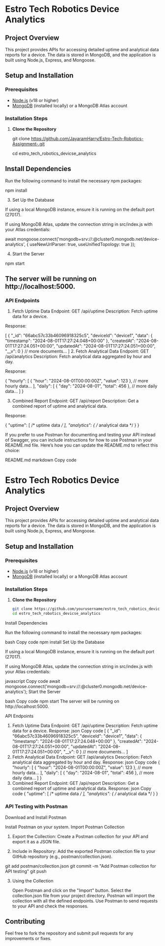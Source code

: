 # Estro Tech Robotics Device Analytics

## Project Overview

This project provides APIs for accessing detailed uptime and analytical data reports for a device. The data is stored in MongoDB, and the application is built using Node.js, Express, and Mongoose.

## Setup and Installation

### Prerequisites

- [Node.js](https://nodejs.org/) (v18 or higher)
- [MongoDB](https://www.mongodb.com/try/download/community) (installed locally) or a MongoDB Atlas account

### Installation Steps

1. **Clone the Repository**

   git clone https://github.com/JayaramHarry/Estro-Tech-Robotics-Assignment-.git
   
   cd estro_tech_robotics_devicse_analytics

## Install Dependencies

Run the following command to install the necessary npm packages:

   npm install

3. Set Up the Database

If using a local MongoDB instance, ensure it is running on the default port (27017).

If using MongoDB Atlas, update the connection string in src/index.js with your Atlas credentials:

await mongoose.connect('mongodb+srv://<username>:<password>@cluster0.mongodb.net/device-analytics', {
    useNewUrlParser: true,
    useUnifiedTopology: true
});

4. Start the Server

  npm start

## The server will be running on http://localhost:5000.

### API Endpoints

1. Fetch Uptime Data
Endpoint: GET /api/uptime
Description: Fetch uptime data for a device.

Response:

[
  {
     "_id": "66abc57c33b46096918325c5",
      "deviceId": "device1",
      "data": {
      "timestamp": "2024-08-01T17:27:24.048+00:00"
    },
    "createdAt": "2024-08-01T17:27:24.051+00:00",
    "updatedAt": "2024-08-01T17:27:24.051+00:00",
    "__v": 0
  }
  // more documents...
]
2. Fetch Analytical Data
Endpoint: GET /api/analytics
Description: Fetch analytical data aggregated by hour and day.

Response:

{
  "hourly": [
    { "hour": "2024-08-01T00:00:00Z", "value": 123 },
    // more hourly data...
  ],
  "daily": [
    { "day": "2024-08-01", "total": 456 },
    // more daily data...
  ]
}

3. Combined Report
Endpoint: GET /api/report
Description: Get a combined report of uptime and analytical data.

Response:

{
  "uptime": [ /* uptime data */ ],
  "analytics": { /* analytical data */ }
}

If you prefer to use Postman for documenting and testing your API instead of Swagger, you can include instructions for how to use Postman in your README.md file. Here’s how you can update the README.md to reflect this choice:

README.md
markdown
Copy code
# Estro Tech Robotics Device Analytics

## Project Overview

This project provides APIs for accessing detailed uptime and analytical data reports for a device. The data is stored in MongoDB, and the application is built using Node.js, Express, and Mongoose.

## Setup and Installation

### Prerequisites

- [Node.js](https://nodejs.org/) (v18 or higher)
- [MongoDB](https://www.mongodb.com/try/download/community) (installed locally) or a MongoDB Atlas account

### Installation Steps

1. **Clone the Repository**

   ```bash
   git clone https://github.com/yourusername/estro_tech_robotics_devicse_analytics.git
   cd estro_tech_robotics_devicse_analytics
Install Dependencies

Run the following command to install the necessary npm packages:

bash
Copy code
npm install
Set Up the Database

If using a local MongoDB instance, ensure it is running on the default port (27017).

If using MongoDB Atlas, update the connection string in src/index.js with your Atlas credentials:

javascript
Copy code
await mongoose.connect('mongodb+srv://<username>:<password>@cluster0.mongodb.net/device-analytics');
Start the Server

bash
Copy code
npm start
The server will be running on http://localhost:5000.

API Endpoints
1. Fetch Uptime Data
Endpoint: GET /api/uptime
Description: Fetch uptime data for a device.
Response:
json
Copy code
[
  {
    "_id": "66abc57c33b46096918325c5",
    "deviceId": "device1",
    "data": {
      "timestamp": "2024-08-01T17:27:24.048+00:00"
    },
    "createdAt": "2024-08-01T17:27:24.051+00:00",
    "updatedAt": "2024-08-01T17:27:24.051+00:00",
    "__v": 0
  }
  // more documents...
]
2. Fetch Analytical Data
Endpoint: GET /api/analytics
Description: Fetch analytical data aggregated by hour and day.
Response:
json
Copy code
{
  "hourly": [
    { "hour": "2024-08-01T00:00:00Z", "value": 123 },
    // more hourly data...
  ],
  "daily": [
    { "day": "2024-08-01", "total": 456 },
    // more daily data...
  ]
}
3. Combined Report
Endpoint: GET /api/report
Description: Get a combined report of uptime and analytical data.
Response:
json
Copy code
{
  "uptime": [ /* uptime data */ ],
  "analytics": { /* analytical data */ }
}

### API Testing with Postman

Download and Install Postman

Install Postman on your system.
Import Postman Collection

1. Export the Collection: Create a Postman collection for your API and export it as a JSON file.

2. Include in Repository: Add the exported Postman collection file to your GitHub repository (e.g., postman/collection.json).

git add postman/collection.json
git commit -m "Add Postman collection for API testing"
git push

3. Using the Collection
   
   Open Postman and click on the "Import" button.
   Select the collection.json file from your project directory.
   Postman will import the collection with all the defined endpoints.
   Use Postman to send requests to your API and check the responses.
   
## Contributing
   Feel free to fork the repository and submit pull requests for any improvements or fixes.
